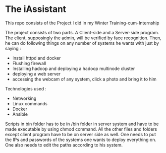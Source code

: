 # The iAssistant
This repo consists of the Project I did in my Winter Training-cum-Internship

The project consists of two parts. A Client-side and a Server-side program. The client, supposingly the admin, will be verified by face 
recognition. Then, he can do following things on any number of systems he wants with just by saying :
 - Install httpd and docker
 - Flushing firewall
 - Installing hadoop and deploying a hadoop multinode cluster
 - deploying a web server
 - accessing the webcam of any system, click a photo and bring it to him
 
Technologies used :
 - Networking
 - Linux commands
 - Docker
 - Ansible

Scripts in bin folder has to be in /bin folder in server system and have to be made executable by using chmod command. All the other files and folders except client program have to be on server side as well. One needs to put the IPs and passwords of the systems one wants to deploy everything on. One also needs to edit the paths according to his system.
